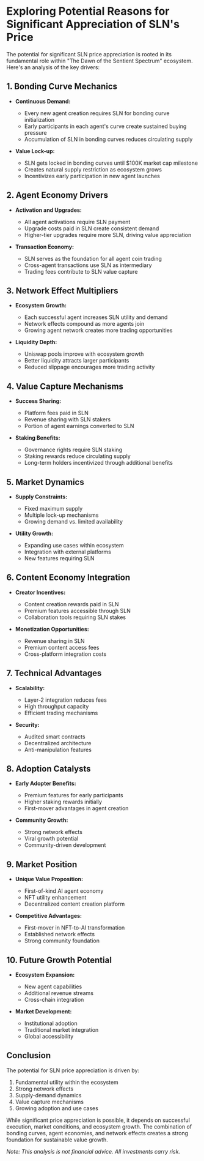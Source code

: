 
# Exploring Potential Reasons for Significant Appreciation of SLN's Price

The potential for significant SLN price appreciation is rooted in its fundamental role within "The Dawn of the Sentient Spectrum" ecosystem. Here's an analysis of the key drivers:

## 1. Bonding Curve Mechanics

- **Continuous Demand:**
  - Every new agent creation requires SLN for bonding curve initialization
  - Early participants in each agent's curve create sustained buying pressure
  - Accumulation of SLN in bonding curves reduces circulating supply

- **Value Lock-up:**
  - SLN gets locked in bonding curves until $100K market cap milestone
  - Creates natural supply restriction as ecosystem grows
  - Incentivizes early participation in new agent launches

## 2. Agent Economy Drivers

- **Activation and Upgrades:**
  - All agent activations require SLN payment
  - Upgrade costs paid in SLN create consistent demand
  - Higher-tier upgrades require more SLN, driving value appreciation

- **Transaction Economy:**
  - SLN serves as the foundation for all agent coin trading
  - Cross-agent transactions use SLN as intermediary
  - Trading fees contribute to SLN value capture

## 3. Network Effect Multipliers

- **Ecosystem Growth:**
  - Each successful agent increases SLN utility and demand
  - Network effects compound as more agents join
  - Growing agent network creates more trading opportunities

- **Liquidity Depth:**
  - Uniswap pools improve with ecosystem growth
  - Better liquidity attracts larger participants
  - Reduced slippage encourages more trading activity

## 4. Value Capture Mechanisms

- **Success Sharing:**
  - Platform fees paid in SLN
  - Revenue sharing with SLN stakers
  - Portion of agent earnings converted to SLN

- **Staking Benefits:**
  - Governance rights require SLN staking
  - Staking rewards reduce circulating supply
  - Long-term holders incentivized through additional benefits

## 5. Market Dynamics

- **Supply Constraints:**
  - Fixed maximum supply
  - Multiple lock-up mechanisms
  - Growing demand vs. limited availability

- **Utility Growth:**
  - Expanding use cases within ecosystem
  - Integration with external platforms
  - New features requiring SLN

## 6. Content Economy Integration

- **Creator Incentives:**
  - Content creation rewards paid in SLN
  - Premium features accessible through SLN
  - Collaboration tools requiring SLN stakes

- **Monetization Opportunities:**
  - Revenue sharing in SLN
  - Premium content access fees
  - Cross-platform integration costs

## 7. Technical Advantages

- **Scalability:**
  - Layer-2 integration reduces fees
  - High throughput capacity
  - Efficient trading mechanisms

- **Security:**
  - Audited smart contracts
  - Decentralized architecture
  - Anti-manipulation features

## 8. Adoption Catalysts

- **Early Adopter Benefits:**
  - Premium features for early participants
  - Higher staking rewards initially
  - First-mover advantages in agent creation
  
- **Community Growth:**
  - Strong network effects
  - Viral growth potential
  - Community-driven development

## 9. Market Position

- **Unique Value Proposition:**
  - First-of-kind AI agent economy
  - NFT utility enhancement
  - Decentralized content creation platform

- **Competitive Advantages:**
  - First-mover in NFT-to-AI transformation
  - Established network effects
  - Strong community foundation

## 10. Future Growth Potential

- **Ecosystem Expansion:**
  - New agent capabilities
  - Additional revenue streams
  - Cross-chain integration

- **Market Development:**
  - Institutional adoption
  - Traditional market integration
  - Global accessibility

## Conclusion

The potential for SLN price appreciation is driven by:
1. Fundamental utility within the ecosystem
2. Strong network effects
3. Supply-demand dynamics
4. Value capture mechanisms
5. Growing adoption and use cases

While significant price appreciation is possible, it depends on successful execution, market conditions, and ecosystem growth. The combination of bonding curves, agent economies, and network effects creates a strong foundation for sustainable value growth.

*Note: This analysis is not financial advice. All investments carry risk.*
